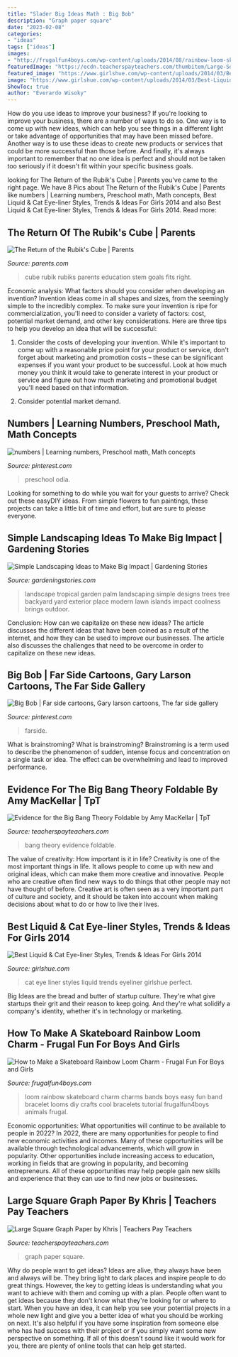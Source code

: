 ```yaml
---
title: "Slader Big Ideas Math : Big Bob"
description: "Graph paper square"
date: "2023-02-08"
categories:
- "ideas"
tags: ["ideas"]
images:
- "http://frugalfun4boys.com/wp-content/uploads/2014/08/rainbow-loom-skateboard-1.jpg"
featuredImage: "https://ecdn.teacherspayteachers.com/thumbitem/Large-Square-Graph-Paper-1462874-1411508430/original-1462874-1.jpg"
featured_image: "https://www.girlshue.com/wp-content/uploads/2014/03/Best-Liquid-Cat-Eye-liner-Styles-Trends-Ideas-For-Girls-2014-5.jpg"
image: "https://www.girlshue.com/wp-content/uploads/2014/03/Best-Liquid-Cat-Eye-liner-Styles-Trends-Ideas-For-Girls-2014-5.jpg"
ShowToc: true
author: "Everardo Wisoky"
---
```



How do you use ideas to improve your business?
If you're looking to improve your business, there are a number of ways to do so. One way is to come up with new ideas, which can help you see things in a different light or take advantage of opportunities that may have been missed before. Another way is to use these ideas to create new products or services that could be more successful than those before. And finally, it's always important to remember that no one idea is perfect and should not be taken too seriously if it doesn't fit within your specific business goals.

	

		
looking for The Return of the Rubik&#039;s Cube | Parents you've came to the right page. We have 8 Pics about The Return of the Rubik&#039;s Cube | Parents like numbers | Learning numbers, Preschool math, Math concepts, Best Liquid &amp; Cat Eye-liner Styles, Trends &amp; Ideas For Girls 2014 and also Best Liquid &amp; Cat Eye-liner Styles, Trends &amp; Ideas For Girls 2014. Read more:
		
    
## The Return Of The Rubik&#039;s Cube | Parents

<img loading=lazy src="http://images.parents.mdpcdn.com/sites/parents.com/files/styles/scale_1500_1500/public/102757743.jpg" onerror="this.onerror=null;this.src='https://tse2.mm.bing.net/th?id=OIP.Y5CjswRiAjHK-myH5W-mUAHaJ4&amp;pid=15.1';" alt="The Return of the Rubik&#039;s Cube | Parents">

_Source: parents.com_

>cube rubik rubiks parents education stem goals fits right. 

	

Economic analysis: What factors should you consider when developing an invention?
Invention ideas come in all shapes and sizes, from the seemingly simple to the incredibly complex. To make sure your invention is ripe for commercialization, you'll need to consider a variety of factors: cost, potential market demand, and other key considerations. Here are three tips to help you develop an idea that will be successful: 
1. Consider the costs of developing your invention. While it's important to come up with a reasonable price point for your product or service, don't forget about marketing and promotion costs – these can be significant expenses if you want your product to be successful. Look at how much money you think it would take to generate interest in your product or service and figure out how much marketing and promotional budget you'll need based on that information.

2. Consider potential market demand.

    
## Numbers | Learning Numbers, Preschool Math, Math Concepts

<img loading=lazy src="http://media-cache-ak0.pinimg.com/originals/93/7b/39/937b39ed27b18704df8d9d847ab415a7.jpg" onerror="this.onerror=null;this.src='https://tse2.mm.bing.net/th?id=OIP.O17gLmuLDEcAkv33o17nYwHaJ6&amp;pid=15.1';" alt="numbers | Learning numbers, Preschool math, Math concepts">

_Source: pinterest.com_

>preschool odia. 

	

Looking for something to do while you wait for your guests to arrive? Check out these easyDIY ideas. From simple flowers to fun paintings, these projects can take a little bit of time and effort, but are sure to please everyone.

    
## Simple Landscaping Ideas To Make Big Impact | Gardening Stories

<img loading=lazy src="http://gardeningstories.com/wp-content/uploads/2014/09/geometry.jpg" onerror="this.onerror=null;this.src='https://tse2.mm.bing.net/th?id=OIP.is6pCy2x0yt0b_xkXf0e0wHaJ3&amp;pid=15.1';" alt="Simple Landscaping Ideas to Make Big Impact | Gardening Stories">

_Source: gardeningstories.com_

>landscape tropical garden palm landscaping simple designs trees tree backyard yard exterior place modern lawn islands impact coolness brings outdoor. 

	

Conclusion: How can we capitalize on these new ideas?
The article discusses the different ideas that have been coined as a result of the internet, and how they can be used to improve our businesses. The article also discusses the challenges that need to be overcome in order to capitalize on these new ideas.

    
## Big Bob | Far Side Cartoons, Gary Larson Cartoons, The Far Side Gallery

<img loading=lazy src="https://i.pinimg.com/736x/40/2d/4a/402d4a74ac38535b1a8e9a0c1e7178c4--humor.jpg" onerror="this.onerror=null;this.src='https://tse1.mm.bing.net/th?id=OIP.I8w6twCB9eLe7OMVVlahcwHaJ4&amp;pid=15.1';" alt="Big Bob | Far side cartoons, Gary larson cartoons, The far side gallery">

_Source: pinterest.com_

>farside. 

	

What is brainstroming?
What is brainstroming? Brainstroming is a term used to describe the phenomenon of sudden, intense focus and concentration on a single task or idea. The effect can be overwhelming and lead to improved performance.

    
## Evidence For The Big Bang Theory Foldable By Amy MacKellar | TpT

<img loading=lazy src="https://ecdn.teacherspayteachers.com/thumbitem/Evidence-for-the-Big-Bang-Theory-Foldable-2251901-1500875435/original-2251901-3.jpg" onerror="this.onerror=null;this.src='https://tse4.mm.bing.net/th?id=OIP.1S3WykSXJ_NXKM-jnj8s4QAAAA&amp;pid=15.1';" alt="Evidence for the Big Bang Theory Foldable by Amy MacKellar | TpT">

_Source: teacherspayteachers.com_

>bang theory evidence foldable. 

	

The value of creativity: How important is it in life?
Creativity is one of the most important things in life. It allows people to come up with new and original ideas, which can make them more creative and innovative. People who are creative often find new ways to do things that other people may not have thought of before. Creative art is often seen as a very important part of culture and society, and it should be taken into account when making decisions about what to do or how to live their lives.

    
## Best Liquid &amp; Cat Eye-liner Styles, Trends &amp; Ideas For Girls 2014

<img loading=lazy src="https://www.girlshue.com/wp-content/uploads/2014/03/Best-Liquid-Cat-Eye-liner-Styles-Trends-Ideas-For-Girls-2014-5.jpg" onerror="this.onerror=null;this.src='https://tse3.mm.bing.net/th?id=OIP.iyhxBPP8B6Q9tIdEEqneJAAAAA&amp;pid=15.1';" alt="Best Liquid &amp; Cat Eye-liner Styles, Trends &amp; Ideas For Girls 2014">

_Source: girlshue.com_

>cat eye liner styles liquid trends eyeliner girlshue perfect. 

	

Big Ideas are the bread and butter of startup culture. They're what give startups their grit and their reason to keep going. And they're what solidify a company's identity, whether it's in technology or marketing.

    
## How To Make A Skateboard Rainbow Loom Charm - Frugal Fun For Boys And Girls

<img loading=lazy src="http://frugalfun4boys.com/wp-content/uploads/2014/08/rainbow-loom-skateboard-1.jpg" onerror="this.onerror=null;this.src='https://tse3.mm.bing.net/th?id=OIP.e1kOL89f4Dt32A4FEjymtwAAAA&amp;pid=15.1';" alt="How to Make a Skateboard Rainbow Loom Charm - Frugal Fun For Boys and Girls">

_Source: frugalfun4boys.com_

>loom rainbow skateboard charm charms bands boys easy fun band bracelet looms diy crafts cool bracelets tutorial frugalfun4boys animals frugal. 

	

Economic opportunities: What opportunities will continue to be available to people in 2022?
In 2022, there are many opportunities for people to find new economic activities and incomes. Many of these opportunities will be available through technological advancements, which will grow in popularity. Other opportunities include increasing access to education, working in fields that are growing in popularity, and becoming entrepreneurs. All of these opportunities may help people gain new skills and experience that they can use to find new jobs or businesses.

    
## Large Square Graph Paper By Khris | Teachers Pay Teachers

<img loading=lazy src="https://ecdn.teacherspayteachers.com/thumbitem/Large-Square-Graph-Paper-1462874-1411508430/original-1462874-1.jpg" onerror="this.onerror=null;this.src='https://tse1.mm.bing.net/th?id=OIP.aRvjzBoTqjyOWWSah64-PgAAAA&amp;pid=15.1';" alt="Large Square Graph Paper by Khris | Teachers Pay Teachers">

_Source: teacherspayteachers.com_

>graph paper square. 

	

Why do people want to get ideas?
Ideas are alive, they always have been and always will be. They bring light to dark places and inspire people to do great things. However, the key to getting ideas is understanding what you want to achieve with them and coming up with a plan. 
People often want to get ideas because they don't know what they're looking for or where to start. When you have an idea, it can help you see your potential projects in a whole new light and give you a better idea of what you should be working on next. It's also helpful if you have some inspiration from someone else who has had success with their project or if you simply want some new perspective on something. If all of this doesn't sound like it would work for you, there are plenty of online tools that can help get started.

